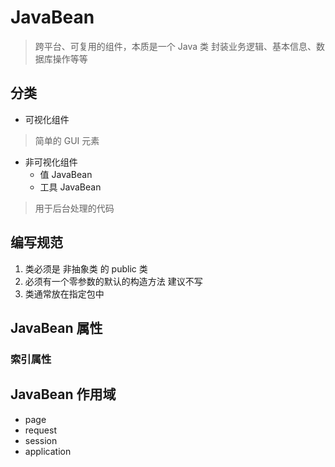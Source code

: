 # JavaBean
> 跨平台、可复用的组件，本质是一个 Java 类
> 封装业务逻辑、基本信息、数据库操作等等

## 分类
- 可视化组件
> 简单的 GUI 元素
- 非可视化组件
  - 值 JavaBean
  - 工具 JavaBean
> 用于后台处理的代码

## 编写规范
1. 类必须是 非抽象类 的 public 类
2. 必须有一个零参数的默认的构造方法 建议不写
3. 类通常放在指定包中

## JavaBean 属性
### 索引属性

## JavaBean 作用域
- page
- request
- session
- application